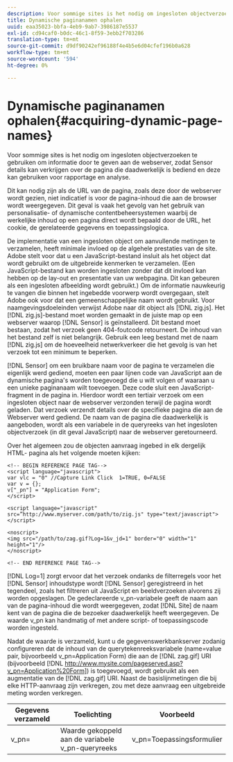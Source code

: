 ```yaml
---
description: Voor sommige sites is het nodig om ingesloten objectverzoeken te gebruiken om informatie door te geven aan de webserver, zodat Sensor details kan verkrijgen over de pagina die daadwerkelijk is bediend en deze kan gebruiken voor rapportage en analyse.
title: Dynamische paginanamen ophalen
uuid: eaa35023-bbfa-4eb9-9ab7-3986187e5537
exl-id: cd94caf0-b0dc-46c1-8f59-3ebb2f703286
translation-type: tm+mt
source-git-commit: d9df90242ef96188f4e4b5e6d04cfef196b0a628
workflow-type: tm+mt
source-wordcount: '594'
ht-degree: 0%

---
```


# Dynamische paginanamen ophalen{#acquiring-dynamic-page-names}

Voor sommige sites is het nodig om ingesloten objectverzoeken te gebruiken om informatie door te geven aan de webserver, zodat Sensor details kan verkrijgen over de pagina die daadwerkelijk is bediend en deze kan gebruiken voor rapportage en analyse.

Dit kan nodig zijn als de URL van de pagina, zoals deze door de webserver wordt gezien, niet indicatief is voor de pagina-inhoud die aan de browser wordt weergegeven. Dit geval is vaak het gevolg van het gebruik van personalisatie- of dynamische contentbeheersystemen waarbij de werkelijke inhoud op een pagina direct wordt bepaald door de URL, het cookie, de gerelateerde gegevens en toepassingslogica.

De implementatie van een ingesloten object om aanvullende metingen te verzamelen, heeft minimale invloed op de algehele prestaties van de site. Adobe stelt voor dat u een JavaScript-bestand insluit als het object dat wordt gebruikt om de uitgebreide kenmerken te verzamelen. (Een JavaScript-bestand kan worden ingesloten zonder dat dit invloed kan hebben op de lay-out en presentatie van uw webpagina. Dit kan gebeuren als een ingesloten afbeelding wordt gebruikt.) Om de informatie nauwkeurig te vangen die binnen het ingebedde voorwerp wordt overgegaan, stelt Adobe ook voor dat een gemeenschappelijke naam wordt gebruikt. Voor naamgevingsdoeleinden verwijst Adobe naar dit object als [!DNL zig.js]. Het [!DNL zig.js]-bestand moet worden gemaakt in de juiste map op een webserver waarop [!DNL Sensor] is geïnstalleerd. Dit bestand moet bestaan, zodat het verzoek geen 404-foutcode retourneert. De inhoud van het bestand zelf is niet belangrijk. Gebruik een leeg bestand met de naam [!DNL zig.js] om de hoeveelheid netwerkverkeer die het gevolg is van het verzoek tot een minimum te beperken.

[!DNL Sensor] om een bruikbare naam voor de pagina te verzamelen die eigenlijk werd gediend, moeten een paar lijnen code van JavaScript aan de dynamische pagina&#39;s worden toegevoegd die u wilt volgen of waaraan u een unieke paginanaam wilt toevoegen. Deze code sluit een JavaScript-fragment in de pagina in. Hierdoor wordt een tertiair verzoek om een ingesloten object naar de webserver verzonden terwijl de pagina wordt geladen. Dat verzoek verzendt details over de specifieke pagina die aan de Webserver werd gediend. De naam van de pagina die daadwerkelijk is aangeboden, wordt als een variabele in de queryreeks van het ingesloten objectverzoek (in dit geval JavaScript) naar de webserver geretourneerd.

Over het algemeen zou de objecten aanvraag ingebed in elk dergelijk HTML- pagina als het volgende moeten kijken:

```
<!-- BEGIN REFERENCE PAGE TAG--> 
<script language="javascript"> 
var vlc = "0" //Capture Link Click  1=TRUE, 0=FALSE 
var v = {}; 
v["_pn"] = "Application Form"; 
</script> 
 
<script language="javascript" src=”http://www.myserver.com/path/to/zig.js" type="text/javascript"></script> 
 
<noscript> 
<img src="/path/to/zag.gif?Log=1&v_jd=1" border="0" width="1" height="1"/> 
</noscript> 
 
<!-- END REFERENCE PAGE TAG-->
```

[!DNL Log=1] zorgt ervoor dat het verzoek ondanks de filterregels voor het  [!DNL Sensor] inhoudstype wordt  [!DNL Sensor] geregistreerd in het tegendeel, zoals het filtreren uit JavaScript en beeldverzoeken alvorens zij worden opgeslagen. De gedeclareerde v_pn-variabele geeft de naam aan van de pagina-inhoud die wordt weergegeven, zodat [!DNL Site] de naam kent van de pagina die de bezoeker daadwerkelijk heeft weergegeven. De waarde v_pn kan handmatig of met andere script- of toepassingscode worden ingesteld.

Nadat de waarde is verzameld, kunt u de gegevenswerkbankserver zodanig configureren dat de inhoud van de querytekenreeksvariabele (name=value pair, bijvoorbeeld v_pn=Application Form) die aan de [!DNL zag.gif] URI (bijvoorbeeld [!DNL http://www.mysite.com/pageserved.asp?v_pn=Application%20Form]) is toegevoegd, wordt gebruikt als een augmentatie van de [!DNL zag.gif] URI. Naast de basislijnmetingen die bij elke HTTP-aanvraag zijn verkregen, zou met deze aanvraag een uitgebreide meting worden verkregen.

| Gegevens verzameld | Toelichting | Voorbeeld |
|---|---|---|
| v_pn= | Waarde gekoppeld aan de variabele v_pn-queryreeks | v_pn=Toepassingsformulier |
